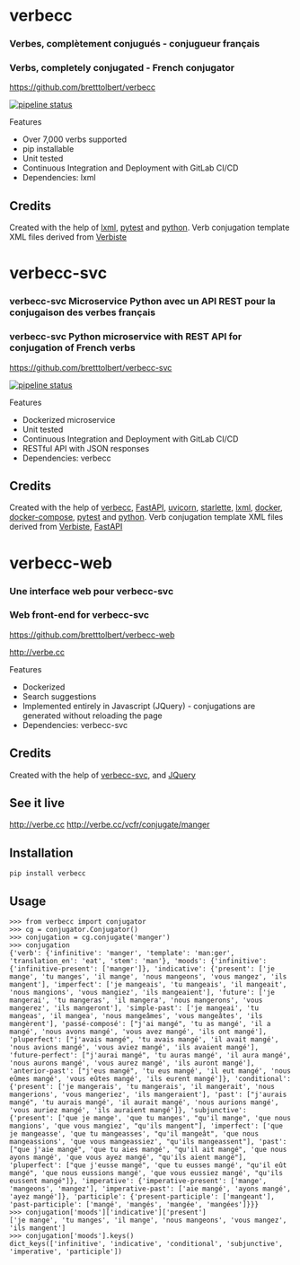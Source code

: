 # verbecc

### Verbes, complètement conjugués - conjugueur français

### Verbs, completely conjugated - French conjugator

https://github.com/bretttolbert/verbecc


[![pipeline status](https://gitlab.com/bretttolbert/verbecc/badges/master/pipeline.svg)](https://gitlab.com/bretttolbert/verbecc/pipelines)

Features
* Over 7,000 verbs supported
* pip installable
* Unit tested
* Continuous Integration and Deployment with GitLab CI/CD
* Dependencies: lxml

## Credits
Created with the help of [lxml](https://github.com/lxml/lxml), [pytest](https://docs.pytest.org) and [python](https://www.python.org/). Verb conjugation template XML files derived from [Verbiste](https://perso.b2b2c.ca/~sarrazip/dev/verbiste.html)


# verbecc-svc

### verbecc-svc Microservice Python avec un API REST pour la conjugaison des verbes français

### verbecc-svc Python microservice with REST API for conjugation of French verbs

https://github.com/bretttolbert/verbecc-svc

[![pipeline status](https://gitlab.com/bretttolbert/verb-conjugate-fr/badges/master/pipeline.svg)](https://gitlab.com/bretttolbert/verb-conjugate-fr/pipelines)

Features
* Dockerized microservice
* Unit tested
* Continuous Integration and Deployment with GitLab CI/CD
* RESTful API with JSON responses
* Dependencies: verbecc

## Credits
Created with the help of [verbecc](https://github.com/bretttolbert/verbecc), [FastAPI](https://github.com/tiangolo/fastapi), [uvicorn](https://github.com/encode/uvicorn), [starlette](https://github.com/encode/starlette), [lxml](https://github.com/lxml/lxml), [docker](https://docker.com), [docker-compose](https://docs.docker.com/compose/), [pytest](https://docs.pytest.org) and [python](https://www.python.org/). Verb conjugation template XML files derived from [Verbiste](https://perso.b2b2c.ca/~sarrazip/dev/verbiste.html), [FastAPI](https://github.com/tiangolo/fastapi)


# verbecc-web

### Une interface web pour verbecc-svc

### Web front-end for verbecc-svc

https://github.com/bretttolbert/verbecc-web

http://verbe.cc

Features
* Dockerized
* Search suggestions
* Implemented entirely in Javascript (JQuery) - conjugations are generated without reloading the page
* Dependencies: verbecc-svc

## Credits
Created with the help of [verbecc-svc](https://github.com/bretttolbert/verbecc-svc), and [JQuery](https://jquery.com/)

## See it live
http://verbe.cc
http://verbe.cc/vcfr/conjugate/manger


## Installation

```
pip install verbecc
```

## Usage
```
>>> from verbecc import conjugator
>>> cg = conjugator.Conjugator()
>>> conjugation = cg.conjugate('manger')
>>> conjugation
{'verb': {'infinitive': 'manger', 'template': 'man:ger', 'translation_en': 'eat', 'stem': 'man'}, 'moods': {'infinitive': {'infinitive-present': ['manger']}, 'indicative': {'present': ['je mange', 'tu manges', 'il mange', 'nous mangeons', 'vous mangez', 'ils mangent'], 'imperfect': ['je mangeais', 'tu mangeais', 'il mangeait', 'nous mangions', 'vous mangiez', 'ils mangeaient'], 'future': ['je mangerai', 'tu mangeras', 'il mangera', 'nous mangerons', 'vous mangerez', 'ils mangeront'], 'simple-past': ['je mangeai', 'tu mangeas', 'il mangea', 'nous mangeâmes', 'vous mangeâtes', 'ils mangèrent'], 'passé-composé': ["j'ai mangé", 'tu as mangé', 'il a mangé', 'nous avons mangé', 'vous avez mangé', 'ils ont mangé'], 'pluperfect': ["j'avais mangé", 'tu avais mangé', 'il avait mangé', 'nous avions mangé', 'vous aviez mangé', 'ils avaient mangé'], 'future-perfect': ["j'aurai mangé", 'tu auras mangé', 'il aura mangé', 'nous aurons mangé', 'vous aurez mangé', 'ils auront mangé'], 'anterior-past': ["j'eus mangé", 'tu eus mangé', 'il eut mangé', 'nous eûmes mangé', 'vous eûtes mangé', 'ils eurent mangé']}, 'conditional': {'present': ['je mangerais', 'tu mangerais', 'il mangerait', 'nous mangerions', 'vous mangeriez', 'ils mangeraient'], 'past': ["j'aurais mangé", 'tu aurais mangé', 'il aurait mangé', 'nous aurions mangé', 'vous auriez mangé', 'ils auraient mangé']}, 'subjunctive': {'present': ['que je mange', 'que tu manges', "qu'il mange", 'que nous mangions', 'que vous mangiez', "qu'ils mangent"], 'imperfect': ['que je mangeasse', 'que tu mangeasses', "qu'il mangeât", 'que nous mangeassions', 'que vous mangeassiez', "qu'ils mangeassent"], 'past': ["que j'aie mangé", 'que tu aies mangé', "qu'il ait mangé", 'que nous ayons mangé', 'que vous ayez mangé', "qu'ils aient mangé"], 'pluperfect': ["que j'eusse mangé", 'que tu eusses mangé', "qu'il eût mangé", 'que nous eussions mangé', 'que vous eussiez mangé', "qu'ils eussent mangé"]}, 'imperative': {'imperative-present': ['mange', 'mangeons', 'mangez'], 'imperative-past': ['aie mangé', 'ayons mangé', 'ayez mangé']}, 'participle': {'present-participle': ['mangeant'], 'past-participle': ['mangé', 'mangés', 'mangée', 'mangées']}}}
>>> conjugation['moods']['indicative']['present']
['je mange', 'tu manges', 'il mange', 'nous mangeons', 'vous mangez', 'ils mangent']
>>> conjugation['moods'].keys()
dict_keys(['infinitive', 'indicative', 'conditional', 'subjunctive', 'imperative', 'participle'])
```